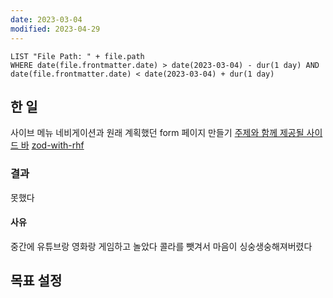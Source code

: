 ```yaml
---
date: 2023-03-04
modified: 2023-04-29
---
```


```dataview
LIST "File Path: " + file.path
WHERE date(file.frontmatter.date) > date(2023-03-04) - dur(1 day) AND date(file.frontmatter.date) < date(2023-03-04) + dur(1 day)
```

## 한 일

사이브 메뉴 네비게이션과 원래 계획했던 form 페이지 만들기
[주제와 함께 제공될 사이드 바](../주제와%20함께%20제공될%20사이드%20바/주제와%20함께%20제공될%20사이드%20바)
[zod-with-rhf](../../../front/react-hook-form/zod-with-rhf/zod-with-rhf)

### 결과

못했다

#### 사유

중간에 유튜브랑 영화랑 게임하고 놀았다
콜라를 뺏겨서 마음이 싱숭생숭해져버렸다

## 목표 설정
